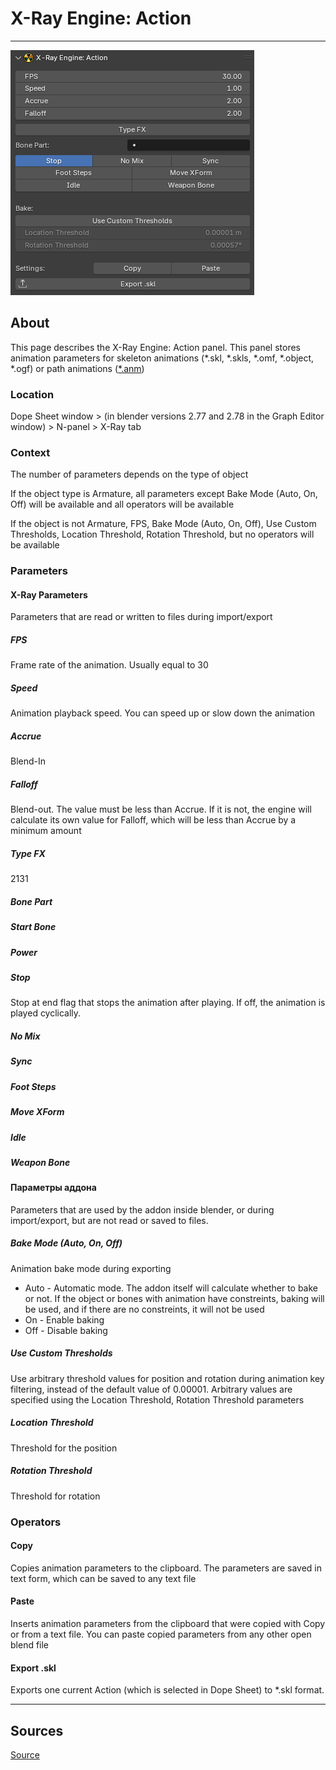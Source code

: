 # X-Ray Engine: Action

___

![alt text](images/panel-action.png)

## About

This page describes the X-Ray Engine: Action panel. This panel stores animation parameters for skeleton animations (*.skl, *.skls, *.omf, *.object, *.ogf) or path animations ([*.anm](../../../../main-folders-and-files/file-formats/animations/anm.md))

### Location

Dope Sheet window > (in blender versions 2.77 and 2.78 in the Graph Editor window) > N-panel > X-Ray tab

### Context

The number of parameters depends on the type of object

If the object type is Armature, all parameters except Bake Mode (Auto, On, Off) will be available and all operators will be available

If the object is not Armature, FPS, Bake Mode (Auto, On, Off), Use Custom Thresholds, Location Threshold, Rotation Threshold, but no operators will be available

### Parameters

#### X-Ray Parameters

Parameters that are read or written to files during import/export

##### FPS

Frame rate of the animation. Usually equal to 30

##### Speed

Animation playback speed. You can speed up or slow down the animation

##### Accrue

Blend-In

##### Falloff

Blend-out. The value must be less than Accrue. If it is not, the engine will calculate its own value for Falloff, which will be less than Accrue by a minimum amount

##### Type FX

2131

##### Bone Part

##### Start Bone

##### Power

##### Stop

Stop at end flag that stops the animation after playing. If off, the animation is played cyclically.

##### No Mix

##### Sync

##### Foot Steps

##### Move XForm

##### Idle

##### Weapon Bone

#### Параметры аддона

Parameters that are used by the addon inside blender, or during import/export, but are not read or saved to files.

##### Bake Mode (Auto, On, Off)

Animation bake mode during exporting

- Auto - Automatic mode. The addon itself will calculate whether to bake or not. If the object or bones with animation have constreints, baking will be used, and if there are no constreints, it will not be used
- On - Enable baking
- Off - Disable baking

##### Use Custom Thresholds

Use arbitrary threshold values for position and rotation during animation key filtering, instead of the default value of 0.00001. Arbitrary values are specified using the Location Threshold, Rotation Threshold parameters

##### Location Threshold

Threshold for the position

##### Rotation Threshold

Threshold for rotation

### Operators

#### Copy

Copies animation parameters to the clipboard. The parameters are saved in text form, which can be saved to any text file

#### Paste

Inserts animation parameters from the clipboard that were copied with Copy or from a text file. You can paste copied parameters from any other open blend file

#### Export .skl

Exports one current Action (which is selected in Dope Sheet) to *.skl format.

___

## Sources

[Source](https://github.com/PavelBlend/blender-xray/wiki/Panel-XRay-Engine-Action)

